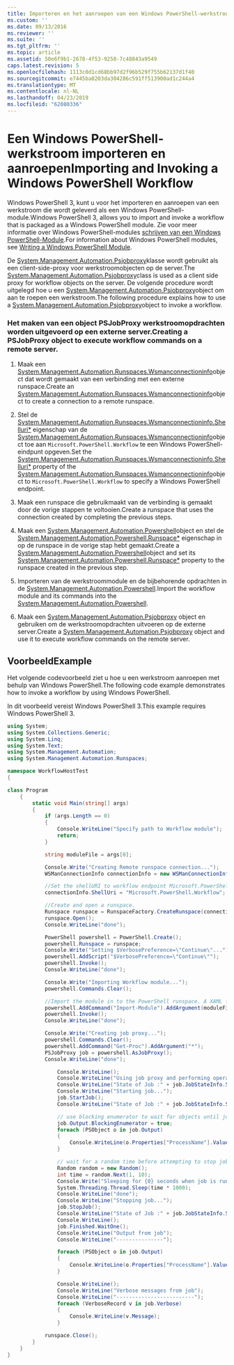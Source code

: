 ```yaml
---
title: Importeren en het aanroepen van een Windows PowerShell-werkstroom | Microsoft Docs
ms.custom: ''
ms.date: 09/13/2016
ms.reviewer: ''
ms.suite: ''
ms.tgt_pltfrm: ''
ms.topic: article
ms.assetid: 50e6f9b1-2678-4f53-9250-7c48843a9549
caps.latest.revision: 5
ms.openlocfilehash: 1113c0d1cd68bb97d2f96b529f755b62137d1f40
ms.sourcegitcommit: e7445ba8203da304286c591ff513900ad1c244a4
ms.translationtype: MT
ms.contentlocale: nl-NL
ms.lasthandoff: 04/23/2019
ms.locfileid: "62080336"
---
```

# <a name="importing-and-invoking-a-windows-powershell-workflow"></a><span data-ttu-id="0d8d0-102">Een Windows PowerShell-werkstroom importeren en aanroepen</span><span class="sxs-lookup"><span data-stu-id="0d8d0-102">Importing and Invoking a Windows PowerShell Workflow</span></span>

<span data-ttu-id="0d8d0-103">Windows PowerShell 3, kunt u voor het importeren en aanroepen van een werkstroom die wordt geleverd als een Windows PowerShell-module.</span><span class="sxs-lookup"><span data-stu-id="0d8d0-103">Windows PowerShell 3, allows you to import and invoke a workflow that is packaged as a Windows PowerShell module.</span></span> <span data-ttu-id="0d8d0-104">Zie voor meer informatie over Windows PowerShell-modules [schrijven van een Windows PowerShell-Module](../module/writing-a-windows-powershell-module.md).</span><span class="sxs-lookup"><span data-stu-id="0d8d0-104">For information about Windows PowerShell modules, see [Writing a Windows PowerShell Module](../module/writing-a-windows-powershell-module.md).</span></span>

<span data-ttu-id="0d8d0-105">De [System.Management.Automation.Psjobproxy](/dotnet/api/System.Management.Automation.PSJobProxy)klasse wordt gebruikt als een client-side-proxy voor werkstroomobjecten op de server.</span><span class="sxs-lookup"><span data-stu-id="0d8d0-105">The [System.Management.Automation.Psjobproxy](/dotnet/api/System.Management.Automation.PSJobProxy)class is used as a client side proxy for workflow objects on the server.</span></span> <span data-ttu-id="0d8d0-106">De volgende procedure wordt uitgelegd hoe u een [System.Management.Automation.Psjobproxy](/dotnet/api/System.Management.Automation.PSJobProxy)object om aan te roepen een werkstroom.</span><span class="sxs-lookup"><span data-stu-id="0d8d0-106">The following procedure explains how to use a [System.Management.Automation.Psjobproxy](/dotnet/api/System.Management.Automation.PSJobProxy)object to invoke a workflow.</span></span>

### <a name="creating-a-psjobproxy-object-to-execute-workflow-commands-on-a-remote-server"></a><span data-ttu-id="0d8d0-107">Het maken van een object PSJobProxy werkstroomopdrachten worden uitgevoerd op een externe server.</span><span class="sxs-lookup"><span data-stu-id="0d8d0-107">Creating a PSJobProxy object to execute workflow commands on a remote server.</span></span>

1. <span data-ttu-id="0d8d0-108">Maak een [System.Management.Automation.Runspaces.Wsmanconnectioninfo](/dotnet/api/System.Management.Automation.Runspaces.WSManConnectionInfo)object dat wordt gemaakt van een verbinding met een externe runspace.</span><span class="sxs-lookup"><span data-stu-id="0d8d0-108">Create an [System.Management.Automation.Runspaces.Wsmanconnectioninfo](/dotnet/api/System.Management.Automation.Runspaces.WSManConnectionInfo)object to create a connection to a remote runspace.</span></span>

2. <span data-ttu-id="0d8d0-109">Stel de [System.Management.Automation.Runspaces.Wsmanconnectioninfo.Shelluri\*](/dotnet/api/System.Management.Automation.Runspaces.WSManConnectionInfo.ShellUri) eigenschap van de [System.Management.Automation.Runspaces.Wsmanconnectioninfo](/dotnet/api/System.Management.Automation.Runspaces.WSManConnectionInfo)object toe aan `Microsoft.PowerShell.Workflow` te een Windows PowerShell-eindpunt opgeven.</span><span class="sxs-lookup"><span data-stu-id="0d8d0-109">Set the [System.Management.Automation.Runspaces.Wsmanconnectioninfo.Shelluri\*](/dotnet/api/System.Management.Automation.Runspaces.WSManConnectionInfo.ShellUri) property of the [System.Management.Automation.Runspaces.Wsmanconnectioninfo](/dotnet/api/System.Management.Automation.Runspaces.WSManConnectionInfo)object to `Microsoft.PowerShell.Workflow` to specify a Windows PowerShell endpoint.</span></span>

3. <span data-ttu-id="0d8d0-110">Maak een runspace die gebruikmaakt van de verbinding is gemaakt door de vorige stappen te voltooien.</span><span class="sxs-lookup"><span data-stu-id="0d8d0-110">Create a runspace that uses the connection created by completing the previous steps.</span></span>

4. <span data-ttu-id="0d8d0-111">Maak een [System.Management.Automation.Powershell](/dotnet/api/System.Management.Automation.PowerShell)object en stel de [System.Management.Automation.Powershell.Runspace\*](/dotnet/api/System.Management.Automation.PowerShell.Runspace) eigenschap in op de runspace in de vorige stap hebt gemaakt.</span><span class="sxs-lookup"><span data-stu-id="0d8d0-111">Create a [System.Management.Automation.Powershell](/dotnet/api/System.Management.Automation.PowerShell)object and set its [System.Management.Automation.Powershell.Runspace\*](/dotnet/api/System.Management.Automation.PowerShell.Runspace) property to the runspace created in the previous step.</span></span>

5. <span data-ttu-id="0d8d0-112">Importeren van de werkstroommodule en de bijbehorende opdrachten in de [System.Management.Automation.Powershell](/dotnet/api/System.Management.Automation.PowerShell).</span><span class="sxs-lookup"><span data-stu-id="0d8d0-112">Import the workflow module and its commands into the [System.Management.Automation.Powershell](/dotnet/api/System.Management.Automation.PowerShell).</span></span>

6. <span data-ttu-id="0d8d0-113">Maak een [System.Management.Automation.Psjobproxy](/dotnet/api/System.Management.Automation.PSJobProxy) object en gebruiken om de werkstroomopdrachten uitvoeren op de externe server.</span><span class="sxs-lookup"><span data-stu-id="0d8d0-113">Create a [System.Management.Automation.Psjobproxy](/dotnet/api/System.Management.Automation.PSJobProxy) object and use it to execute workflow commands on the remote server.</span></span>

## <a name="example"></a><span data-ttu-id="0d8d0-114">Voorbeeld</span><span class="sxs-lookup"><span data-stu-id="0d8d0-114">Example</span></span>

<span data-ttu-id="0d8d0-115">Het volgende codevoorbeeld ziet u hoe u een werkstroom aanroepen met behulp van Windows PowerShell.</span><span class="sxs-lookup"><span data-stu-id="0d8d0-115">The following code example demonstrates how to invoke a workflow by using Windows PowerShell.</span></span>

<span data-ttu-id="0d8d0-116">In dit voorbeeld vereist Windows PowerShell 3.</span><span class="sxs-lookup"><span data-stu-id="0d8d0-116">This example requires Windows PowerShell 3.</span></span>

```csharp
using System;
using System.Collections.Generic;
using System.Linq;
using System.Text;
using System.Management.Automation;
using System.Management.Automation.Runspaces;

namespace WorkflowHostTest
{

class Program
    {
        static void Main(string[] args)
        {
            if (args.Length == 0)
            {
                Console.WriteLine("Specify path to Workflow module");
                return;
            }

            string moduleFile = args[0];

            Console.Write("Creating Remote runspace connection...");
            WSManConnectionInfo connectionInfo = new WSManConnectionInfo();

            //Set the shellURI to workflow endpoint Microsoft.PowerShell.Workflow
            connectionInfo.ShellUri = "Microsoft.PowerShell.Workflow";

            //Create and open a runspace.
            Runspace runspace = RunspaceFactory.CreateRunspace(connectionInfo);
            runspace.Open();
            Console.WriteLine("done");

            PowerShell powershell = PowerShell.Create();
            powershell.Runspace = runspace;
            Console.Write("Setting $VerbosePreference=\"Continue\"...");
            powershell.AddScript("$VerbosePreference=\"Continue\"");
            powershell.Invoke();
            Console.WriteLine("done");

            Console.Write("Importing Workflow module...");
            powershell.Commands.Clear();

            //Import the module in to the PowerShell runspace. A XAML file could also be imported directly by using Import-Module.
            powershell.AddCommand("Import-Module").AddArgument(moduleFile);
            powershell.Invoke();
            Console.WriteLine("done");

            Console.Write("Creating job proxy...");
            powershell.Commands.Clear();
            powershell.AddCommand("Get-Proc").AddArgument("*");
            PSJobProxy job = powershell.AsJobProxy();
            Console.WriteLine("done");

                Console.WriteLine();
                Console.WriteLine("Using job proxy and performing operations...");
                Console.WriteLine("State of Job :" + job.JobStateInfo.State.ToString());
                Console.WriteLine("Starting job...");
                job.StartJob();
                Console.WriteLine("State of Job :" + job.JobStateInfo.State.ToString());

                // use blocking enumerator to wait for objects until job finishes
                job.Output.BlockingEnumerator = true;
                foreach (PSObject o in job.Output)
                {
                    Console.WriteLine(o.Properties["ProcessName"].Value.ToString());
                }

                // wait for a random time before attempting to stop job
                Random random = new Random();
                int time = random.Next(1, 10);
                Console.Write("Sleeping for {0} seconds when job is running on another thread...", time);
                System.Threading.Thread.Sleep(time * 1000);
                Console.WriteLine("done");
                Console.WriteLine("Stopping job...");
                job.StopJob();
                Console.WriteLine("State of Job :" + job.JobStateInfo.State.ToString());
                Console.WriteLine();
                job.Finished.WaitOne();
                Console.WriteLine("Output from job");
                Console.WriteLine("---------------");

                foreach (PSObject o in job.Output)
                {
                    Console.WriteLine(o.Properties["ProcessName"].Value.ToString());
                }

                Console.WriteLine();
                Console.WriteLine("Verbose messages from job");
                Console.WriteLine("-------------------------");
                foreach (VerboseRecord v in job.Verbose)
                {
                    Console.WriteLine(v.Message);
                }

            runspace.Close();
        }
    }
}

```